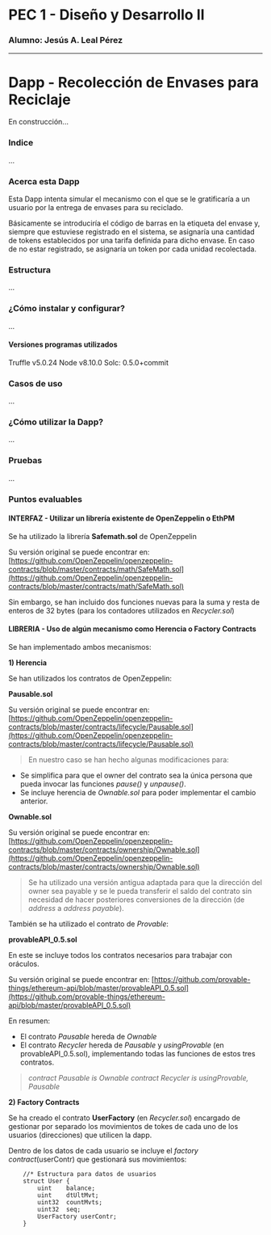 # PEC 1 - Diseño y Desarrollo II
### Alumno: Jesús A. Leal Pérez
---
# Dapp - Recolección de Envases para Reciclaje

En construcción...


### Indice
...

### Acerca esta Dapp

Esta Dapp intenta simular el mecanismo con el que se le gratificaría a un usuario por la
entrega de envases para su reciclado.

Básicamente se introduciría el código de barras en la etiqueta del envase y, siempre que
estuviese registrado en el sistema, se asignaría una cantidad de tokens establecidos por
una tarifa definida para dicho envase. En caso de no estar registrado, se asignaría un
token por cada unidad recolectada.

### Estructura
...

### ¿Cómo instalar y configurar?
...

#### Versiones programas utilizados

Truffle v5.0.24
Node v8.10.0
Solc: 0.5.0+commit


### Casos de uso
...

### ¿Cómo utilizar la Dapp?
...

### Pruebas
...

### Puntos evaluables

#### INTERFAZ - Utilizar un librería existente de OpenZeppelin o EthPM

Se ha utilizado la librería **Safemath.sol** de OpenZeppelin

Su versión original se puede encontrar en:
[https://github.com/OpenZeppelin/openzeppelin-contracts/blob/master/contracts/math/SafeMath.sol](https://github.com/OpenZeppelin/openzeppelin-contracts/blob/master/contracts/math/SafeMath.sol)

Sin embargo, se han incluido dos funciones nuevas para la suma y resta de enteros de 32 bytes (para los contadores utilizados en _Recycler.sol_)

#### LIBRERIA - Uso de algún mecanismo como Herencia o Factory Contracts

Se han implementado ambos mecanismos:

**1) Herencia** 

Se han utilizados los contratos de OpenZeppelin:

**Pausable.sol**

Su versión original se puede encontrar en:
[https://github.com/OpenZeppelin/openzeppelin-contracts/blob/master/contracts/lifecycle/Pausable.sol](https://github.com/OpenZeppelin/openzeppelin-contracts/blob/master/contracts/lifecycle/Pausable.sol)

> En nuestro caso se han hecho algunas modificaciones para:
- Se simplifica para que el owner del contrato sea la única persona que pueda invocar las funciones _pause()_ y _unpause()_.
- Se incluye herencia de _Ownable.sol_ para poder implementar el cambio anterior.

**Ownable.sol**

Su versión original se puede encontrar en:
[https://github.com/OpenZeppelin/openzeppelin-contracts/blob/master/contracts/ownership/Ownable.sol](https://github.com/OpenZeppelin/openzeppelin-contracts/blob/master/contracts/ownership/Ownable.sol)

> Se ha utilizado una versión antigua adaptada para que la dirección del owner sea payable y se le pueda transferir el saldo del contrato sin necesidad de hacer posteriores conversiones de la dirección (de _address_ a _address payable_).

También se ha utilizado el contrato de _Provable_:

**provableAPI_0.5.sol**

En este se incluye todos los contratos necesarios para trabajar con oráculos.

Su versión original se puede encontrar en:
[https://github.com/provable-things/ethereum-api/blob/master/provableAPI_0.5.sol](https://github.com/provable-things/ethereum-api/blob/master/provableAPI_0.5.sol)


En resumen:
* El contrato _Pausable_ hereda de _Ownable_ 
* El contrato _Recycler_ hereda de _Pausable_ y _usingProvable_ (en provableAPI_0.5.sol), implementando todas las funciones de estos tres contratos.

>_contract Pausable is Ownable_
>_contract Recycler is usingProvable, Pausable_

**2) Factory Contracts** 

Se ha creado el contrato **UserFactory** (en _Recycler.sol_) encargado de gestionar por separado los movimientos de tokes de cada uno de los usuarios (direcciones) que utilicen la dapp.

Dentro de los datos de cada usuario se incluye el _factory contract_(userContr) que gestionará sus movimientos:
````
    //* Estructura para datos de usuarios
    struct User {
        uint    balance;
        uint    dtUltMvt;
        uint32  countMvts;
        uint32  seq;
        UserFactory userContr;
    }
````